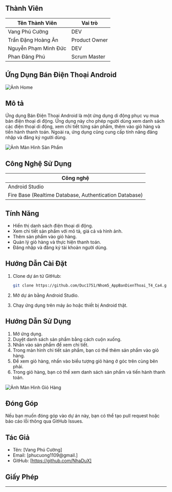 ## Thành Viên
|Tên Thành Viên            |Vai trò      |
|--------------------------|-------------|
|Vang Phú Cường            |DEV          |
|Trần Đặng Hoàng Ân        |Product Owner|
|Nguyễn Phạm Minh Đức      |DEV          |
|Phan Đăng Phú             |Scrum Master |
## Ứng Dụng Bán Điện Thoại Android

![Ảnh Home](https://firebasestorage.googleapis.com/v0/b/shopdt-5c0d7.appspot.com/o/image.README%2Fhome.png?alt=media&token=c96c1ef9-daa6-469f-b8ea-65d959b6a6c7&_gl=1*1b5oobc*_ga*MTY3Mjg3NDM3OC4xNjk3MzEwMTI2*_ga_CW55HF8NVT*MTY5ODgzMTIxNy4zMS4xLjE2OTg4MzEzNzYuNjAuMC4w)


## Mô tả

Ứng dụng Bán Điện Thoại Android là một ứng dụng di động phục vụ mua bán điện thoại di động. Ứng dụng này cho phép người dùng xem danh sách các điện thoại di động, xem chi tiết từng sản phẩm, thêm vào giỏ hàng và tiến hành thanh toán. Ngoài ra, ứng dụng cũng cung cấp tính năng đăng nhập và đăng ký người dùng.

![Ảnh Màn Hình Sản Phẩm](images/product_screen.png)
## Công Nghệ Sử Dụng
|Công nghệ                                             |
|------------------------------------------------------|
|Android Studio                                        |
|Fire Base (Realtime Database, Authentication Database)|

## Tính Năng

- Hiển thị danh sách điện thoại di động.
- Xem chi tiết sản phẩm với mô tả, giá cả và hình ảnh.
- Thêm sản phẩm vào giỏ hàng.
- Quản lý giỏ hàng và thực hiện thanh toán.
- Đăng nhập và đăng ký tài khoản người dùng.

## Hướng Dẫn Cài Đặt

1. Clone dự án từ GitHub:

   ```bash
   git clone https://github.com/Duc1751/Nhom5_AppBanDienThoai_T4_Ca4.git
   ```

2. Mở dự án bằng Android Studio.

3. Chạy ứng dụng trên máy ảo hoặc thiết bị Android thật.

## Hướng Dẫn Sử Dụng

1. Mở ứng dụng.
2. Duyệt danh sách sản phẩm bằng cách cuộn xuống.
3. Nhấn vào sản phẩm để xem chi tiết.
4. Trong màn hình chi tiết sản phẩm, bạn có thể thêm sản phẩm vào giỏ hàng.
5. Để xem giỏ hàng, nhấn vào biểu tượng giỏ hàng ở góc trên cùng bên phải.
6. Trong giỏ hàng, bạn có thể xem danh sách sản phẩm và tiến hành thanh toán.

![Ảnh Màn Hình Giỏ Hàng](images/cart_screen.png)

## Đóng Góp

Nếu bạn muốn đóng góp vào dự án này, bạn có thể tạo pull request hoặc báo cáo lỗi thông qua GitHub Issues.

## Tác Giả

- Tên: [Vang Phú Cường]
- Email: [phucuong1109@gmail.]
- GitHub: [https://github.com/NhaDuX]

## Giấy Phép
---
